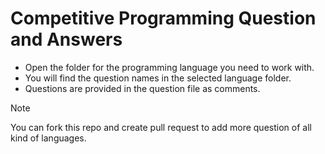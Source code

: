 # Competitive Programming Question and Answers
- Open the folder for the programming language you need to work with.
- You will find the question names in the selected language folder.
- Questions are provided in the question file as comments.

> [!Note]
> You can fork this repo and create pull request to add more question of all kind of languages.

